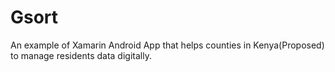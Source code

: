 # Gsort
An example of Xamarin Android App that helps counties in Kenya(Proposed) to manage residents data digitally.
